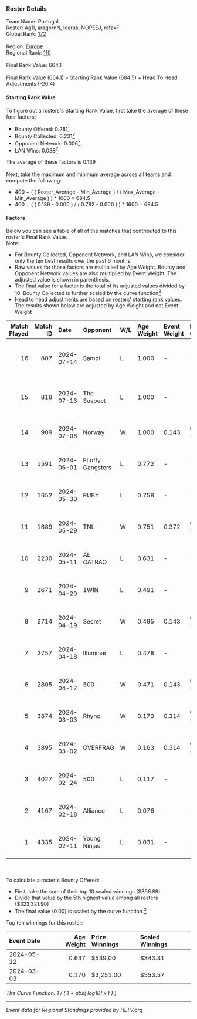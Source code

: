 ### Roster Details<br />
Team Name: Portugal<br />
Roster: Ag1l, aragornN, Icarus, NOPEEJ, rafaxF<br />
Global Rank: [172](../standings_global.md)<br />
<br />
Region: [Europe]( ../standings_europe.md)<br />
Regional Rank: [110]( ../standings_europe.md)<br />
<br />
Final Rank Value:  664.1<br />
<br />
Final Rank Value (664.1) = Starting Rank Value (684.5) + Head To Head Adjustments (-20.4)<br />

#### Starting Rank Value<br />
To figure out a rosters's Starting Rank Value, first take the average of these four factors:<br />
- Bounty Offered: 0.281[<sup>1</sup>](#table2)
- Bounty Collected: 0.231[<sup>2</sup>](#table1)
- Opponent Network: 0.006[<sup>2</sup>](#table1)
- LAN Wins: 0.038[<sup>2</sup>](#table1)

The average of these factors is 0.139<br />
<br />
Next, take the maximum and minimum average across all teams and compute the following:<br />
- 400 + ( ( Roster_Average - Min_Average ) / ( Max_Average - Min_Average ) ) * 1600 = 684.5
- 400 + ( ( 0.139 - 0.000 ) / ( 0.782 - 0.000 ) ) * 1600 = 684.5


#### Factors<br />
Below you can see a table of all of the matches that contributed to this roster's Final Rank Value.<br />
Note:<br />

- For Bounty Collected, Opponent Network, and LAN Wins, we consider only the ten best results over the past 6 months.
- Raw values for those factors are multiplied by Age Weight. Bounty and Opponent Network values are also multiplied by Event Weight. The adjusted value is shown in parenthesis.
- The final value for a factor is the total of its adjusted values divided by 10. Bounty Collected is further scaled by the curve function[<sup>3</sup>](#curveFunction)
- Head to head adjustments are based on rosters' starting rank values. The results shown below are adjusted by Age Weight and not Event Weight
<span id="table1"></span><br />


| Match Played | Match ID | Date       | Opponent         | W/L | Age Weight | Event Weight | Bounty Collected | Opponent Network | LAN Wins  | H2H Adj. | Roster                                 |
| -: | -: | :- | :- | :- | :- | :- | :- | :- | :- | -: | :- |
|           16 |      807 | 2024-07-14 | Sampi            | L   | 1.000      | -            | -                | -                | -         |    -6.69 | Ag1l, aragornN, Icarus, NOPEEJ, rafaxF |
|           15 |      818 | 2024-07-13 | The Suspect      | L   | 1.000      | -            | -                | -                | -         |    -9.07 | Ag1l, aragornN, Icarus, NOPEEJ, rafaxF |
|           14 |      909 | 2024-07-08 | Norway           | W   | 1.000      | 0.143        | 0.006 (0.001)    | 0.107 (0.015)    | 0 (0.000) |    16.31 | Ag1l, aragornN, NOPEEJ, pr, rafaxF     |
|           13 |     1591 | 2024-06-01 | FLuffy Gangsters | L   | 0.772      | -            | -                | -                | -         |   -15.56 | Ag1l, aragornN, P3R3IIRA, pr, rafaxF   |
|           12 |     1652 | 2024-05-30 | RUBY             | L   | 0.758      | -            | -                | -                | -         |    -4.63 | Ag1l, aragornN, P3R3IIRA, pr, rafaxF   |
|           11 |     1689 | 2024-05-29 | TNL              | W   | 0.751      | 0.372        | 0.000 (0.000)    | 0.040 (0.011)    | 0 (0.000) |     6.37 | Ag1l, aragornN, P3R3IIRA, pr, rafaxF   |
|           10 |     2230 | 2024-05-11 | AL QATRAO        | L   | 0.631      | -            | -                | -                | -         |    -9.88 | Ag1l, aragornN, fox, pr, rafaxF        |
|            9 |     2671 | 2024-04-20 | 1WIN             | L   | 0.491      | -            | -                | -                | -         |    -3.03 | Ag1l, aragornN, P3R3IIRA, pr, rafaxF   |
|            8 |     2714 | 2024-04-19 | Secret           | W   | 0.485      | 0.143        | 0.000 (0.000)    | 0.058 (0.004)    | 0 (0.000) |     4.88 | Ag1l, aragornN, P3R3IIRA, pr, rafaxF   |
|            7 |     2757 | 2024-04-18 | Illuminar        | L   | 0.478      | -            | -                | -                | -         |   -10.80 | Ag1l, aragornN, P3R3IIRA, pr, rafaxF   |
|            6 |     2805 | 2024-04-17 | 500              | W   | 0.471      | 0.143        | 0.001 (0.000)    | 0.097 (0.007)    | 0 (0.000) |     8.61 | Ag1l, aragornN, P3R3IIRA, pr, rafaxF   |
|            5 |     3874 | 2024-03-03 | Rhyno            | W   | 0.170      | 0.314        | 0.071 (0.004)    | 0.404 (0.022)    | 1 (0.170) |     4.45 | Ag1l, aragornN, NOPEEJ, pr, rafaxF     |
|            4 |     3895 | 2024-03-02 | OVERFRAG         | W   | 0.163      | 0.314        | 0.000 (0.000)    | 0.000 (0.000)    | 1 (0.163) |     1.46 | Ag1l, aragornN, NOPEEJ, pr, rafaxF     |
|            3 |     4027 | 2024-02-24 | 500              | L   | 0.117      | -            | -                | -                | -         |    -1.76 | Ag1l, aragornN, NOPEEJ, pr, rafaxF     |
|            2 |     4167 | 2024-02-18 | Alliance         | L   | 0.076      | -            | -                | -                | -         |    -0.68 | Ag1l, aragornN, NOPEEJ, pr, rafaxF     |
|            1 |     4335 | 2024-02-11 | Young Ninjas     | L   | 0.031      | -            | -                | -                | -         |    -0.40 | Ag1l, aragornN, NOPEEJ, pr, rafaxF     |

<br />
<span id="table2"></span><br />
To calculate a roster's Bounty Offered:<br />

- First, take the sum of their top 10 scaled winnings ($896.89)
- Divide that value by the 5th highest value among all rosters ($323,321.90)
- The final value (0.00) is scaled by the curve function.[<sup>3</sup>](#curveFunction)

Top ten winnings for this roster:<br />

| Event Date | Age Weight | Prize Winnings | Scaled Winnings |
| :- | -: | :- | :- |
| 2024-05-12 |      0.637 | $539.00        | $343.31         |
| 2024-03-03 |      0.170 | $3,251.00      | $553.57         |


<span id="curveFunction"></span>_The Curve Function: 1 / ( 1 + abs( log10( x ) ) )_<br />

---
_Event data for Regional Standings provided by HLTV.org_<br />
